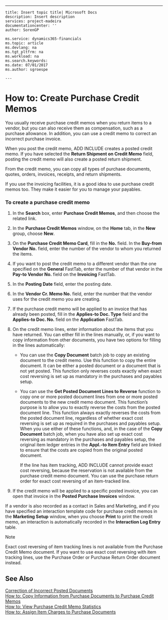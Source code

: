 ---
    title: Insert topic title| Microsoft Docs
    description: Insert description
    services: project-madeira
    documentationcenter: ''
    author: SorenGP

    ms.service: dynamics365-financials
    ms.topic: article
    ms.devlang: na
    ms.tgt_pltfrm: na
    ms.workload: na
    ms.search.keywords:
    ms.date: 07/01/2017
    ms.author: sgroespe

    ---
# How to: Create Purchase Credit Memos
You usually receive purchase credit memos when you return items to a vendor, but you can also receive them as compensation, such as a purchase allowance. In addition, you can use a credit memo to correct an incorrect purchase invoice.  
  
 When you post the credit memo, ADD INCLUDE<!--[!INCLUDE[navnow](../ApplicationDesign/includes/navnow_md.md)]--> creates a posted credit memo. If you have selected the **Return Shipment on Credit Memo** field, posting the credit memo will also create a posted return shipment.  
  
 From the credit memo, you can copy all types of purchase documents, quotes, orders, invoices, receipts, and return shipments.  
  
 If you use the invoicing facilities, it is a good idea to use purchase credit memos too. They make it easier for you to manage your payables.  
  
### To create a purchase credit memo  
  
1.  In the **Search** box, enter **Purchase Credit Memos**, and then choose the related link.  
  
2.  In the **Purchase Credit Memos** window, on the **Home** tab, in the **New** group, choose **New**.  
  
3.  On the **Purchase Credit Memo Card**, fill in the **No.** field. In the **Buy-from Vendor No.** field, enter the number of the vendor to whom you returned the items.  
  
4.  If you want to post the credit memo to a different vendor than the one specified on the **General** FastTab, enter the number of that vendor in the **Pay-to Vendor No.** field on the **Invoicing** FastTab.  
  
5.  In the **Posting Date** field, enter the posting date.  
  
6.  In the **Vendor Cr. Memo No.** field, enter the number that the vendor uses for the credit memo you are creating.  
  
7.  If the purchase credit memo will be applied to an invoice that has already been posted, fill in the **Applies-to Doc. Type** field and the **Applies-to Doc. No.** field on the **Application** FastTab.  
  
8.  On the credit memo lines, enter information about the items that you have returned. You can either fill in the lines manually, or, if you want to copy information from other documents, you have two options for filling in the lines automatically:  
  
    -   You can use the **Copy Document** batch job to copy an existing document to the credit memo. Use this function to copy the entire document. It can be either a posted document or a document that is not yet posted. This function only reverses costs exactly when exact cost reversing is set up as mandatory in the purchases and payables setup.  
  
    -   You can use the **Get Posted Document Lines to Reverse** function to copy one or more posted document lines from one or more posted documents to the new credit memo document. This function’s purpose is to allow you to exactly reverse the costs from the posted document line. This function always exactly reverses the costs from the posted document line, regardless of whether exact cost reversing is set up as required in the purchases and payables setup.   
        When you use either of these functions, and, in the case of the **Copy Document** batch job, when you have also set up exact cost reversing as mandatory in the purchases and payables setup, the original item ledger entries in the **Appl.-to Item Entry** field are linked to ensure that the costs are copied from the original posted document.  
  
         If the line has item tracking, ADD INCLUDE<!--[!INCLUDE[navnow](../ApplicationDesign/includes/navnow_md.md)]--> cannot provide exact cost reversing, because the reservation is not available from the purchase credit memo document. You can use the purchase return order for exact cost reversing of an item-tracked line.  
  
9. If the credit memo will be applied to a specific posted invoice, you can open that invoice in the **Posted Purchase Invoices** window.  
  
 If a vendor is also recorded as a contact in Sales and Marketing, and if you have specified an interaction template code for purchase credit memos in the **Marketing Setup** window, when you choose **Print** to print the credit memo, an interaction is automatically recorded in the **Interaction Log Entry** table.  
  
> [!NOTE]  
>  Exact cost reversing of item tracking lines is not available from the Purchase Credit Memo document. If you want to use exact cost reversing with item tracking lines, use the Purchase Order or Purchase Return Order document instead.  
  
## See Also  
 [Correction of Incorrect Posted Documents](../Finance/correction-of-incorrect-posted-documents.md)   
 [How to: Copy Information from Purchase Documents to Purchase Credit Memos](../Finance/how-to-copy-information-from-purchase-documents-to-purchase-credit-memos.md)   
 [How to: View Purchase Credit Memo Statistics](../Finance/how-to-view-purchase-credit-memo-statistics.md)   
 [How to: Assign Item Charges to Purchase Documents](../Topic/How%20to:%20Assign%20Item%20Charges%20to%20Purchase%20Documents.md)